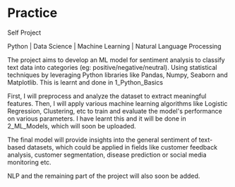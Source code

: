 # Practice

Self Project

Python | Data Science | Machine Learning | Natural Language Processing 

The project aims to develop an ML model for sentiment analysis to classify text data into categories (eg: positive/negative/neutral). Using statistical techniques by leveraging Python libraries like Pandas, Numpy, Seaborn and Matplotlib. This is learnt and done in 1_Python_Basics

First, I will preprocess and analyze the dataset to extract meaningful features. Then, I will apply various machine learning algorithms like Logistic Regression, Clustering, etc to train and evaluate the model's performance on various parameters. I have learnt this and it will be done in 2_ML_Models, which will soon be uploaded.

The final model will provide insights into the general sentiment of text-based datasets, which could be applied in fields like customer feedback analysis, customer segmentation, disease prediction or social media monitoring etc. 

NLP and the remaining part of the project will also soon be added.
